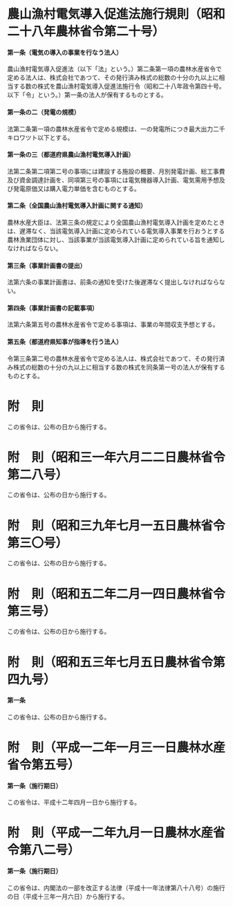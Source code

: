 # 農山漁村電気導入促進法施行規則（昭和二十八年農林省令第二十号）
#### 第一条（電気の導入の事業を行なう法人）
農山漁村電気導入促進法（以下「法」という。）第二条第一項の農林水産省令で定める法人は、株式会社であつて、その発行済み株式の総数の十分の九以上に相当する数の株式を農山漁村電気導入促進法施行令（昭和二十八年政令第四十号。以下「令」という。）第一条の法人が保有するものとする。
#### 第一条の二（発電の規模）
法第二条第一項の農林水産省令で定める規模は、一の発電所につき最大出力二千キロワツト以下とする。
#### 第一条の三（都道府県農山漁村電気導入計画）
法第二条第二項第二号の事項には建設する施設の概要、月別発電計画、総工事費及び資金調達計画を、同項第三号の事項には電気機器導入計画、電気需用予想及び発電原価又は購入電力単価を含むものとする。
#### 第二条（全国農山漁村電気導入計画に関する通知）
農林水産大臣は、法第三条の規定により全国農山漁村電気導入計画を定めたときは、遅滞なく、当該電気導入計画に定められている電気導入事業を行おうとする農林漁業団体に対し、当該事業が当該電気導入計画に定められている旨を通知しなければならない。
#### 第三条（事業計画書の提出）
法第六条の事業計画書は、前条の通知を受けた後遅滞なく提出しなければならない。
#### 第四条（事業計画書の記載事項）
法第六条第五号の農林水産省令で定める事項は、事業の年間収支予想とする。
#### 第五条（都道府県知事が指導を行う法人）
令第三条第二号の農林水産省令で定める法人は、株式会社であつて、その発行済み株式の総数の十分の九以上に相当する数の株式を同条第一号の法人が保有するものとする。
# 附　則
この省令は、公布の日から施行する。
# 附　則（昭和三一年六月二二日農林省令第二八号）
この省令は、公布の日から施行する。
# 附　則（昭和三九年七月一五日農林省令第三〇号）
この省令は、公布の日から施行する。
# 附　則（昭和五二年二月一四日農林省令第三号）
この省令は、公布の日から施行する。
# 附　則（昭和五三年七月五日農林省令第四九号）
#### 第一条
この省令は、公布の日から施行する。
# 附　則（平成一二年一月三一日農林水産省令第五号）
#### 第一条（施行期日）
この省令は、平成十二年四月一日から施行する。
# 附　則（平成一二年九月一日農林水産省令第八二号）
#### 第一条（施行期日）
この省令は、内閣法の一部を改正する法律（平成十一年法律第八十八号）の施行の日（平成十三年一月六日）から施行する。
